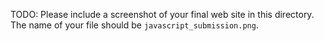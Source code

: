 TODO: Please include a screenshot of your final web site in this directory. The
name of your file should be `javascript_submission.png`.
